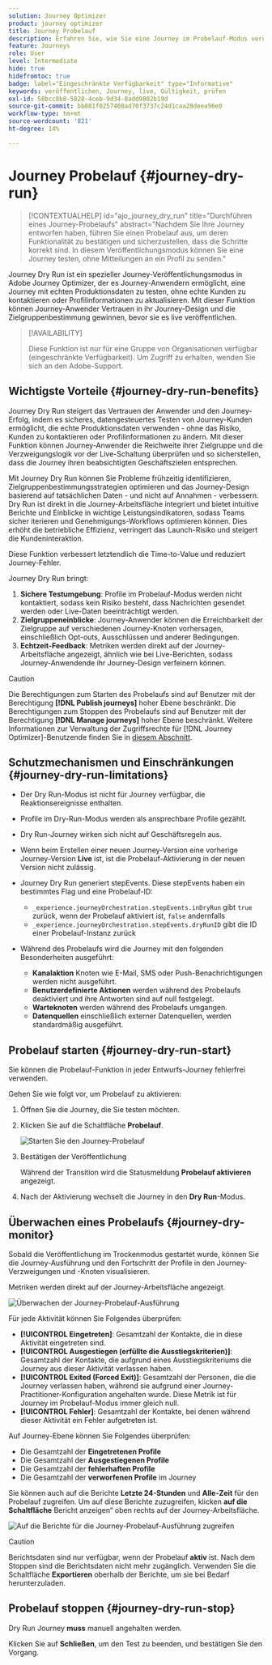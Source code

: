 ```yaml
---
solution: Journey Optimizer
product: journey optimizer
title: Journey Probelauf
description: Erfahren Sie, wie Sie eine Journey im Probelauf-Modus veröffentlichen
feature: Journeys
role: User
level: Intermediate
hide: true
hidefromtoc: true
badge: label="Eingeschränkte Verfügbarkeit" type="Informative"
keywords: veröffentlichen, Journey, live, Gültigkeit, prüfen
exl-id: 58bcc8b8-5828-4ceb-9d34-8add9802b19d
source-git-commit: bb881f0257408ad70f3737c24d1caa28deea96e0
workflow-type: tm+mt
source-wordcount: '821'
ht-degree: 14%

---
```


# Journey Probelauf {#journey-dry-run}

>[!CONTEXTUALHELP]
>id="ajo_journey_dry_run"
>title="Durchführen eines Journey-Probelaufs"
>abstract="Nachdem Sie Ihre Journey entworfen haben, führen Sie einen Probelauf aus, um deren Funktionalität zu bestätigen und sicherzustellen, dass die Schritte korrekt sind. In diesem Veröffentlichungsmodus können Sie eine Journey testen, ohne Mitteilungen an ein Profil zu senden."

Journey Dry Run ist ein spezieller Journey-Veröffentlichungsmodus in Adobe Journey Optimizer, der es Journey-Anwendern ermöglicht, eine Journey mit echten Produktionsdaten zu testen, ohne echte Kunden zu kontaktieren oder Profilinformationen zu aktualisieren.  Mit dieser Funktion können Journey-Anwender Vertrauen in ihr Journey-Design und die Zielgruppenbestimmung gewinnen, bevor sie es live veröffentlichen.


>[!AVAILABILITY]
>
>Diese Funktion ist nur für eine Gruppe von Organisationen verfügbar (eingeschränkte Verfügbarkeit). Um Zugriff zu erhalten, wenden Sie sich an den Adobe-Support.


## Wichtigste Vorteile {#journey-dry-run-benefits}

Journey Dry Run steigert das Vertrauen der Anwender und den Journey-Erfolg, indem es sicheres, datengesteuertes Testen von Journey-Kunden ermöglicht, die echte Produktionsdaten verwenden - ohne das Risiko, Kunden zu kontaktieren oder Profilinformationen zu ändern. Mit dieser Funktion können Journey-Anwender die Reichweite ihrer Zielgruppe und die Verzweigungslogik vor der Live-Schaltung überprüfen und so sicherstellen, dass die Journey ihren beabsichtigten Geschäftszielen entsprechen.

Mit Journey Dry Run können Sie Probleme frühzeitig identifizieren, Zielgruppenbestimmungsstrategien optimieren und das Journey-Design basierend auf tatsächlichen Daten - und nicht auf Annahmen - verbessern. Dry Run ist direkt in die Journey-Arbeitsfläche integriert und bietet intuitive Berichte und Einblicke in wichtige Leistungsindikatoren, sodass Teams sicher iterieren und Genehmigungs-Workflows optimieren können. Dies erhöht die betriebliche Effizienz, verringert das Launch-Risiko und steigert die Kundeninteraktion.

Diese Funktion verbessert letztendlich die Time-to-Value und reduziert Journey-Fehler.

Journey Dry Run bringt:

1. **Sichere Testumgebung**: Profile im Probelauf-Modus werden nicht kontaktiert, sodass kein Risiko besteht, dass Nachrichten gesendet werden oder Live-Daten beeinträchtigt werden.
1. **Zielgruppeneinblicke**: Journey-Anwender können die Erreichbarkeit der Zielgruppe auf verschiedenen Journey-Knoten vorhersagen, einschließlich Opt-outs, Ausschlüssen und anderer Bedingungen.
1. **Echtzeit-Feedback**: Metriken werden direkt auf der Journey-Arbeitsfläche angezeigt, ähnlich wie bei Live-Berichten, sodass Journey-Anwendende ihr Journey-Design verfeinern können.


>[!CAUTION]
>
>Die Berechtigungen zum Starten des Probelaufs sind auf Benutzer mit der Berechtigung **[!DNL Publish journeys]** hoher Ebene beschränkt. Die Berechtigungen zum Stoppen des Probelaufs sind auf Benutzer mit der Berechtigung **[!DNL Manage journeys]** hoher Ebene beschränkt. Weitere Informationen zur Verwaltung der Zugriffsrechte für [!DNL Journey Optimizer]-Benutzende finden Sie in [diesem Abschnitt](../administration/permissions-overview.md).


## Schutzmechanismen und Einschränkungen {#journey-dry-run-limitations}

* Der Dry Run-Modus ist nicht für Journey verfügbar, die Reaktionsereignisse enthalten.
* Profile im Dry-Run-Modus werden als ansprechbare Profile gezählt.
* Dry Run-Journey wirken sich nicht auf Geschäftsregeln aus.
* Wenn beim Erstellen einer neuen Journey-Version eine vorherige Journey-Version **Live** ist, ist die Probelauf-Aktivierung in der neuen Version nicht zulässig.
* Journey Dry Run generiert stepEvents. Diese stepEvents haben ein bestimmtes Flag und eine Probelauf-ID:
   * `_experience.journeyOrchestration.stepEvents.inDryRun` gibt `true` zurück, wenn der Probelauf aktiviert ist, `false` andernfalls
   * `_experience.journeyOrchestration.stepEvents.dryRunID` gibt die ID einer Probelauf-Instanz zurück
* Während des Probelaufs wird die Journey mit den folgenden Besonderheiten ausgeführt:

   * **Kanalaktion** Knoten wie E-Mail, SMS oder Push-Benachrichtigungen werden nicht ausgeführt.
   * **Benutzerdefinierte Aktionen** werden während des Probelaufs deaktiviert und ihre Antworten sind auf null festgelegt.
   * **Warteknoten** werden während des Probelaufs umgangen.
     <!--You can override the wait block timeouts, then if you have wait blocks duration longer than allowed dry run journey duration, then that branch will not execute completely.-->
   * **Datenquellen** einschließlich externer Datenquellen, werden standardmäßig ausgeführt.

## Probelauf starten {#journey-dry-run-start}

Sie können die Probelauf-Funktion in jeder Entwurfs-Journey fehlerfrei verwenden.

Gehen Sie wie folgt vor, um Probelauf zu aktivieren:

1. Öffnen Sie die Journey, die Sie testen möchten.
1. Klicken Sie auf die Schaltfläche **Probelauf**.

   ![Starten Sie den Journey-Probelauf](assets/dry-run-button.png)

1. Bestätigen der Veröffentlichung

   Während der Transition wird die Statusmeldung **Probelauf aktivieren** angezeigt.

1. Nach der Aktivierung wechselt die Journey in den **Dry Run**-Modus.

## Überwachen eines Probelaufs {#journey-dry-monitor}

Sobald die Veröffentlichung im Trockenmodus gestartet wurde, können Sie die Journey-Ausführung und den Fortschritt der Profile in den Journey-Verzweigungen und -Knoten visualisieren.

Metriken werden direkt auf der Journey-Arbeitsfläche angezeigt.

![Überwachen der Journey-Probelauf-Ausführung](assets/dry-run-metrics.png)

Für jede Aktivität können Sie Folgendes überprüfen:

* **[!UICONTROL Eingetreten]**: Gesamtzahl der Kontakte, die in diese Aktivität eingetreten sind.
* **[!UICONTROL Ausgestiegen (erfüllte die Ausstiegskriterien)]**: Gesamtzahl der Kontakte, die aufgrund eines Ausstiegskriteriums die Journey aus dieser Aktivität verlassen haben.
* **[!UICONTROL Exited (Forced Exit)]**: Gesamtzahl der Personen, die die Journey verlassen haben, während sie aufgrund einer Journey-Practitioner-Konfiguration angehalten wurde. Diese Metrik ist für Journey im Probelauf-Modus immer gleich null.
* **[!UICONTROL Fehler]**: Gesamtzahl der Kontakte, bei denen während dieser Aktivität ein Fehler aufgetreten ist.


Auf Journey-Ebene können Sie Folgendes überprüfen:

* Die Gesamtzahl der **Eingetretenen Profile**
* Die Gesamtzahl der **Ausgestiegenen Profile**
* Die Gesamtzahl der **fehlerhaften Profile**
* Die Gesamtzahl der **verworfenen Profile** im Journey

Sie können auch auf die Berichte **Letzte 24-Stunden** und **Alle-Zeit** für den Probelauf zugreifen. Um auf diese Berichte zuzugreifen, klicken **auf die Schaltfläche** Bericht anzeigen“ oben rechts auf der Journey-Arbeitsfläche.

![Auf die Berichte für die Journey-Probelauf-Ausführung zugreifen](assets/dry-run-report.png)

>[!CAUTION]
>
> Berichtsdaten sind nur verfügbar, wenn der Probelauf **aktiv** ist.  Nach dem Stoppen sind die Berichtsdaten nicht mehr zugänglich. Verwenden Sie die Schaltfläche **Exportieren** oberhalb der Berichte, um sie bei Bedarf herunterzuladen.


## Probelauf stoppen {#journey-dry-run-stop}

Dry Run Journey **muss** manuell angehalten werden.

Klicken Sie auf **Schließen**, um den Test zu beenden, und bestätigen Sie den Vorgang.

<!-- After 14 days, Dry run journeys automatically transition to the **Draft** status.-->
